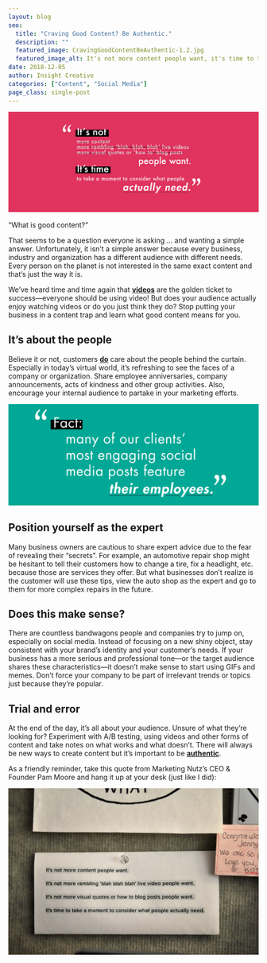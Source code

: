 ```yaml
---
layout: blog
seo:
  title: "Craving Good Content? Be Authentic."
  description: ""
  featured_image: CravingGoodContentBeAuthentic-1.2.jpg
  featured_image_alt: It's not more content people want, it's time to take a moment to consider what people actually need
date: 2018-12-05
author: Insight Creative
categories: ["Content", "Social Media"]
page_class: single-post
---
```


!["It's not more content people want, it's time to take a moment to consider what people actually need"](CravingGoodContentBeAuthentic-1.2.jpg)

“What is good content?”

That seems to be a question everyone is asking … and wanting a simple answer. Unfortunately, it isn’t a simple answer because every business, industry and organization has a different audience with different needs. Every person on the planet is not interested in the same exact content and that’s just the way it is.

We’ve heard time and time again that <span style="text-decoration:underline;"><strong>videos</strong></span> are the golden ticket to success—everyone should be using video! But does your audience actually enjoy watching videos or do you just think they do? Stop putting your business in a content trap and learn what good content means for you.

## It’s about the people

Believe it or not, customers <span style="text-decoration:underline;"><strong>do</strong></span> care about the people behind the curtain. Especially in today’s virtual world, it’s refreshing to see the faces of a company or organization. Share employee anniversaries, company announcements, acts of kindness and other group activities. Also, encourage your internal audience to partake in your marketing efforts.

!["Fact: many of our clients' most engaging social media posts feature their employees"](CravingGoodContentBeAuthentic-2.2.jpg)

## Position yourself as the expert

Many business owners are cautious to share expert advice due to the fear of revealing their “secrets”. For example, an automotive repair shop might be hesitant to tell their customers how to change a tire, fix a headlight, etc. because those are services they offer. But what businesses don’t realize is the customer will use these tips, view the auto shop as the expert and go to them for more complex repairs in the future.

## Does this make sense?

There are countless bandwagons people and companies try to jump on, especially on social media. Instead of focusing on a new shiny object, stay consistent with your brand’s identity and your customer’s needs. If your business has a more serious and professional tone—or the target audience shares these characteristics—it doesn’t make sense to start using GIFs and memes. Don’t force your company to be part of irrelevant trends or topics just because they’re popular.

## Trial and error

At the end of the day, it’s all about your audience. Unsure of what they’re looking for? Experiment with A/B testing, using videos and other forms of content and take notes on what works and what doesn’t. There will always be new ways to create content but it’s important to be <span style="text-decoration:underline;"><strong>authentic</strong></span>.

As a friendly reminder, take this quote from Marketing Nutz’s CEO & Founder Pam Moore and hang it up at your desk (just like I did):

![Sticky note on board with message "It's not more content people want, it's time to take a moment to consider what people actually need"](CravingGoodContentBeAuthentic.jpg)
